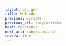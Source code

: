 ```yaml
---
layout: doc_ger
title: Methods
previous: Scripts
previous_url: ruby/scripts
next: Constants
next_url: ruby/constants
review: true
---
```

